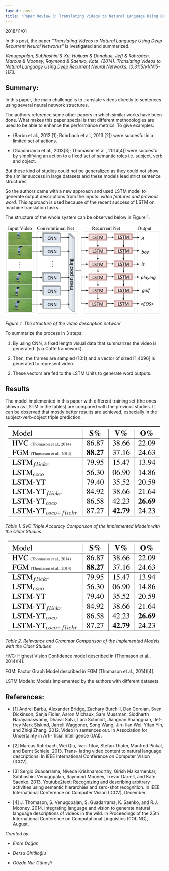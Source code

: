 ```yaml
---
layout: post
title: "Paper Review 3: Translating Videos to Natural Language Using Deep Recurrent Neural Networks"
---
```


2018/11/01


In this post, the paper *"Translating Videos to Natural Language Using Deep Recurrent Neural Networks"* is ivestigated and summarized.

*Venugopalan, Subhashini & Xu, Huijuan & Donahue, Jeff & Rohrbach, Marcus & Mooney, Raymond & Saenko, Kate. (2014). Translating Videos to Natural Language Using Deep Recurrent Neural Networks. 10.3115/v1/N15-1173.*


## Summary:

In this paper, the main challenge is to translate videos directly to sentences using several neural network structures.

The authors reference some other papers in which similar works have been done. What makes this paper special is that different methodologies are used to be able to enhance the performance metrics. To give examples:
- (Barbu et al., 2012 [1]; Rohrbach et al., 2013 [2]) were succesful in a limited set of actions.

- (Guadarrama et al., 2013[3]; Thomason et al., 2014[4]) were succesful by simplifying an action to a fixed set of semantic roles i.e. subject, verb and object.

But these kind of studies could not be generalized as they could not show the similar success in large datasets and these models lead strict sentence structures.

So the authors came with a new approach and used LSTM model to generate output descriptions from the inputs: *video features and previous word.* This approach is used because of the recent success of LSTM on machine translation tasks.

The structure of the whole system can be observed below in Figure 1.

![Figure1](./../images/paper4-1.png)

*Figure 1. The structure of the video description network*

To summarize the process in 3 steps:

   1. By using CNN, a fixed length visual data that summarizes the video is generated. (via Caffe framework)

   2. Then, the frames are sampled (10:1) and a vector of sized [1,4096] is generated to represent video.

   3. These vectors are fed to the LSTM Units to generate word outputs.



## Results

The model implemented in this paper with different training set (the ones shown as LSTM in the tables) are compared with the previous studies. It can be observed that mostly better results are achieved, especially in the subject-verb-object triple prediction.

![table1](./../images/Paper4-2.png)

*Table 1. SVO Triple Accuracy Comparison of the Implemented Models with the Older Studies*

![table1](./../images/Paper4-2.png)

*Table 2. Relevance and Grammar Comparison of the Implemented Models with the Older Studies*


HVC: Highest Vision Confidence model described in (Thomason et al., 2014)[4].

FGM: Factor Graph Model described in FGM (Thomason et al., 2014)[4].

LSTM Models: Models implemented by the authors with different datasets.

## References:

- [1] Andrei Barbu, Alexander Bridge, Zachary Burchill, Dan Coroian, Sven Dickinson, Sanja Fidler, Aaron Michaux, Sam Mussman, Siddharth Narayanaswamy, Dhaval Salvi, Lara Schmidt, Jiangnan Shangguan, Jef- frey Mark Siskind, Jarrell Waggoner, Song Wang, Jin- lian Wei, Yifan Yin, and Zhiqi Zhang. 2012. Video in sentences out. In Association for Uncertainty in Arti- ficial Intelligence (UAI).

- [2] Marcus Rohrbach, Wei Qiu, Ivan Titov, Stefan Thater, Manfred Pinkal, and Bernt Schiele. 2013. Trans- lating video content to natural language descriptions. In IEEE International Conference on Computer Vision (ICCV).

- [3] Sergio Guadarrama, Niveda Krishnamoorthy, Girish Malkarnenkar, Subhashini Venugopalan, Raymond Mooney, Trevor Darrell, and Kate Saenko. 2013. Youtube2text: Recognizing and describing arbitrary activities using semantic hierarchies and zero-shot recognition. In IEEE International Conference on Computer Vision (ICCV), December.

- [4] J. Thomason, S. Venugopalan, S. Guadarrama, K. Saenko, and R.J. Mooney. 2014. Integrating language and vision to generate natural language descriptions of videos in the wild. In Proceedings of the 25th International Conference on Computational Linguistics (COLING), August.



*Created by*

- *Emre Doğan*

- *Dersu Giritlioğlu*

- *Gözde Nur Güneşli*

